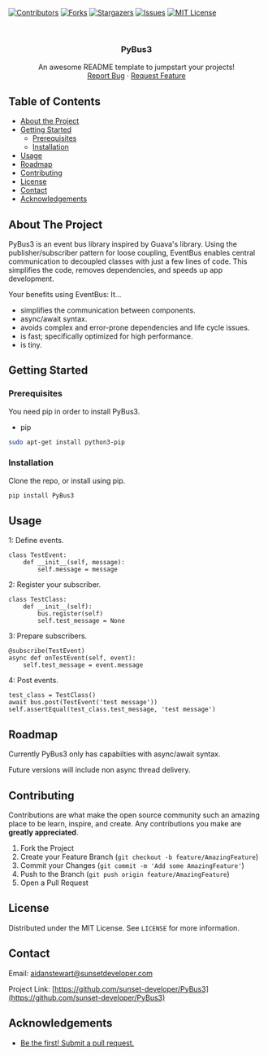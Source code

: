 [![Contributors][contributors-shield]][contributors-url]
[![Forks][forks-shield]][forks-url]
[![Stargazers][stars-shield]][stars-url]
[![Issues][issues-shield]][issues-url]
[![MIT License][license-shield]][license-url]



<!-- PROJECT LOGO -->
<br />
<p align="center">
  <h3 align="center">PyBus3</h3>

  <p align="center">
    An awesome README template to jumpstart your projects!
    <br />
    <a href="https://github.com/sunset-developer/PyBus3/issues">Report Bug</a>
    ·
    <a href="https://github.com/sunset-developer/PyBus3/issues">Request Feature</a>
  </p>
</p>



<!-- TABLE OF CONTENTS -->
## Table of Contents

* [About the Project](#about-the-project)
* [Getting Started](#getting-started)
  * [Prerequisites](#prerequisites)
  * [Installation](#installation)
* [Usage](#usage)
* [Roadmap](#roadmap)
* [Contributing](#contributing)
* [License](#license)
* [Contact](#contact)
* [Acknowledgements](#acknowledgements)



<!-- ABOUT THE PROJECT -->
## About The Project

PyBus3 is an event bus library inspired by Guava's library. Using the publisher/subscriber pattern for loose coupling, EventBus enables central communication to decoupled classes with just a few lines of code. This simplifies the code, removes dependencies, and speeds up app development.

Your benefits using EventBus: It… 
* simplifies the communication between components.
* async/await syntax.
* avoids complex and error-prone dependencies and life cycle issues.
* is fast; specifically optimized for high performance.
* is tiny.

<!-- GETTING STARTED -->
## Getting Started


### Prerequisites

You need pip in order to install PyBus3.
* pip
```sh
sudo apt-get install python3-pip
```

### Installation

Clone the repo, or install using pip.
```sh
pip install PyBus3
```

<!-- USAGE EXAMPLES -->
## Usage
1: Define events.
```
class TestEvent:
    def __init__(self, message):
        self.message = message
```

2: Register your subscriber.
```
class TestClass:
    def __init__(self):
        bus.register(self)
        self.test_message = None
```

3: Prepare subscribers.
```
@subscribe(TestEvent)
async def onTestEvent(self, event):
    self.test_message = event.message
```

4: Post events.
```
test_class = TestClass()
await bus.post(TestEvent('test message'))
self.assertEqual(test_class.test_message, 'test message')
```


<!-- ROADMAP -->
## Roadmap

Currently PyBus3 only has capabilties with async/await syntax. 

Future versions will include non async thread delivery. 

<!-- CONTRIBUTING -->
## Contributing

Contributions are what make the open source community such an amazing place to be learn, inspire, and create. Any contributions you make are **greatly appreciated**.

1. Fork the Project
2. Create your Feature Branch (`git checkout -b feature/AmazingFeature`)
3. Commit your Changes (`git commit -m 'Add some AmazingFeature'`)
4. Push to the Branch (`git push origin feature/AmazingFeature`)
5. Open a Pull Request

<!-- LICENSE -->
## License

Distributed under the MIT License. See `LICENSE` for more information.

<!-- CONTACT -->
## Contact

Email: aidanstewart@sunsetdeveloper.com

Project Link: [https://github.com/sunset-developer/PyBus3](https://github.com/sunset-developer/PyBus3)



<!-- ACKNOWLEDGEMENTS -->
## Acknowledgements

* [Be the first! Submit a pull request.](https://github.com/sunset-developer/PyBus3/pulls)





<!-- MARKDOWN LINKS & IMAGES -->
<!-- https://www.markdownguide.org/basic-syntax/#reference-style-links -->
[contributors-shield]: https://img.shields.io/github/contributors/sunset-developer/PyBus3.svg?style=flat-square
[contributors-url]: https://github.com/sunset-developer/PyBus3/graphs/contributors
[forks-shield]: https://img.shields.io/github/forks/sunset-developer/PyBus3.svg?style=flat-square
[forks-url]: https://github.com/sunset-developer/PyBus3/network/members
[stars-shield]: https://img.shields.io/github/stars/sunset-developer/PyBus3.svg?style=flat-square
[stars-url]: https://github.com/sunset-developer/PyBus3/stargazers
[issues-shield]: https://img.shields.io/github/issues/sunset-developer/PyBus3.svg?style=flat-square
[issues-url]: https://github.com/sunset-developer/PyBus3/issues
[license-shield]: https://img.shields.io/github/license/sunset-developer/PyBus3.svg?style=flat-square
[license-url]: https://github.com/sunset-developer/PyBus3/blob/master/LICENSE.txt
[linkedin-shield]: https://img.shields.io/badge/-LinkedIn-black.svg?style=flat-square&logo=linkedin&colorB=555
[linkedin-url]: https://linkedin.com/in/othneildrew
[product-screenshot]: images/screenshot.png
